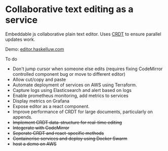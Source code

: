 # Collaborative text editing as a service

Embeddable js collaborative plain text editor. Uses
[CRDT](https://en.wikipedia.org/wiki/Conflict-free_replicated_data_type) to ensure parallel
updates work.

Demo: [editor.haskelluw.com](http://editor.haskelluw.com)

To do
* Don't jump cursor when someone else edits
(requires fixing CodeMirror controlled component bug or move to different editor)
* Allow cut/copy and paste
* Automate deployment of services on AWS using Terraform.
* Capture logs using Elasticsearch and alert based on logs
* Enable prometheus monitoring, add metrics to services
* Display metrics on Grafana
* Expose editor as a react component.
* Improve performance of CRDT for large documents, particularly on appends.
* ~~Implement CRDT data-structure for real-time editing~~
* ~~Integerate with CodeMirror~~
* ~~Seperate CRDT and react-specific methods~~
* ~~Containerise services and deploy using Docker Swarm~~
* ~~host a demo on AWS~~
